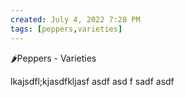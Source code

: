 ```yaml
---
created: July 4, 2022 7:28 PM
tags: [peppers,varieties]
---
```


🌶Peppers - Varieties


lkajsdfl;kjasdfkljasf
asdf
asd
f
sadf
asdf

